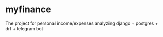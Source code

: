 # myfinance
The project for personal income/expenses analyzing
django + postgres + drf + telegram bot